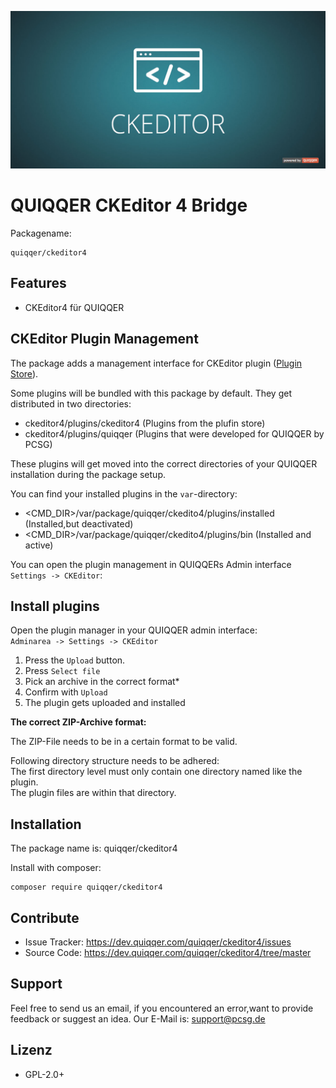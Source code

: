 ![Readme.jpg](bin/images/Readme.jpg)

QUIQQER CKEditor 4 Bridge
========

Packagename:

    quiqqer/ckeditor4


Features 
----------

- CKEditor4 für QUIQQER


CKEditor Plugin Management
--------------------------

The package adds a management interface for CKEditor plugin ([Plugin Store](http://ckeditor.com/addons/plugins/all)).

Some plugins will be bundled with this package by default. They get distributed in two directories:
* ckeditor4/plugins/ckeditor4 (Plugins from the plufin store)
* ckeditor4/plugins/quiqqer (Plugins that were developed for QUIQQER by PCSG)

These plugins will get moved into the correct directories of your QUIQQER installation during the package setup.

You can find your installed plugins in the `var`-directory:

* \<CMD_DIR>/var/package/quiqqer/ckedito4/plugins/installed (Installed,but deactivated)
* \<CMD_DIR>/var/package/quiqqer/ckedito4/plugins/bin (Installed and active)


You can open the plugin management in QUIQQERs Admin interface `Settings -> CKEditor`:


Install plugins
---------------

Open the plugin manager in your QUIQQER admin interface:   
`Adminarea -> Settings -> CKEditor`  

1) Press the `Upload` button.
2) Press `Select file`
3) Pick an archive in the correct format*
4) Confirm with `Upload`
5) The plugin gets uploaded and installed

__**The correct ZIP-Archive format:**__  

The ZIP-File needs to be in a certain format to be valid.

Following directory structure needs to be adhered:  
The first directory level must only contain one directory named like the plugin.  
The plugin files are within that directory.

Installation
------------

The package name is: quiqqer/ckeditor4

Install with composer:
```
composer require quiqqer/ckeditor4
```


Contribute
----------

- Issue Tracker: https://dev.quiqqer.com/quiqqer/ckeditor4/issues
- Source Code: https://dev.quiqqer.com/quiqqer/ckeditor4/tree/master


Support
-------

Feel free to send us an email, if you encountered an error,want to provide feedback or suggest an idea.
Our E-Mail is: support@pcsg.de


Lizenz
-------

- GPL-2.0+

